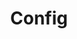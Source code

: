 ---
draft: false
pubDate: 2022-12-24T06:00:00.000Z
title: Config
tags:
  - reference
description: Config
---